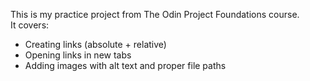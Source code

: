 This is my practice project from The Odin Project Foundations course.  
It covers:
- Creating links (absolute + relative)
- Opening links in new tabs
- Adding images with alt text and proper file paths
